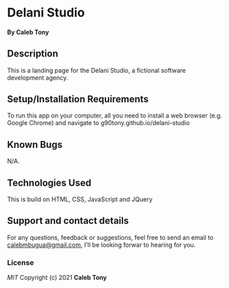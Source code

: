# Delani Studio

#### By **Caleb Tony**

## Description

This is a landing page for the Delani Studio, a fictional software development agency.

## Setup/Installation Requirements

To run this app on your computer, all you need to install a web browser (e.g. Google Chrome) and navigate to g90tony.github.io/delani-studio

## Known Bugs

N/A.

## Technologies Used

This is build on HTML, CSS, JavaScript and JQuery

## Support and contact details

For any questions, feedback or suggestions, feel free to send an email to calebmbugua@gmail.com, I'll be looking forwar to hearing for you.

### License

_MIT_
Copyright (c) 2021 **Caleb Tony**
